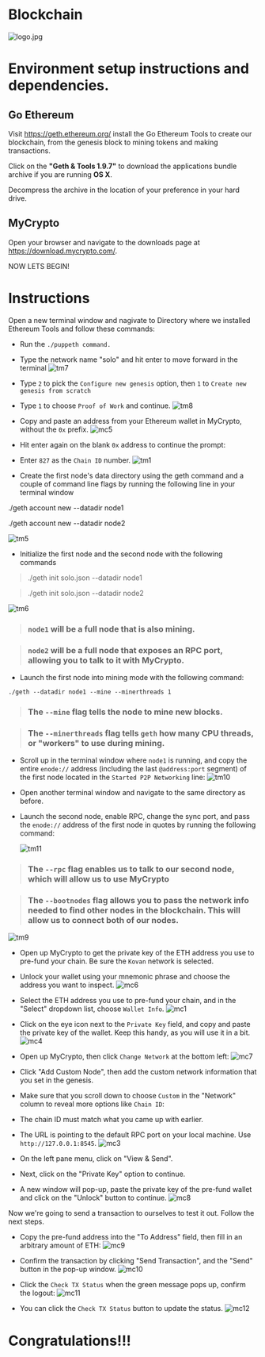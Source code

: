 # Blockchain
![logo.jpg](Images/logo.jpg)

# Environment setup instructions and dependencies.

## **Go Ethereum**

Visit https://geth.ethereum.org/ install the Go Ethereum Tools to create our blockchain, from the genesis block to mining tokens and making transactions.

 Click on the **"Geth & Tools 1.9.7"** to download the applications bundle archive if you are running **OS X**.

Decompress the archive in the location of your preference in your hard drive.
## **MyCrypto**
Open your browser and navigate to the downloads page at https://download.mycrypto.com/.



NOW LETS BEGIN!

# Instructions

Open a new terminal window and nagivate to Directory where we installed Ethereum Tools and follow these commands:

* Run the `./puppeth command.`
* Type the network name "solo" and hit enter to move forward in the terminal
![tm7](images/tm7.png)

* Type `2` to pick the `Configure new genesis` option, then `1` to `Create new genesis from scratch`
* Type `1` to choose `Proof of Work` and continue.
![tm8](images/tm8.png)

* Copy and paste an address from your Ethereum wallet in MyCrypto, without the `0x` prefix.
 ![mc5](images/mc5.png)

* Hit enter again on the blank `0x` address to continue the prompt:

 * Enter `827` as the `Chain ID` number. 
 ![tm1](images/tm1.png)

* Create the first node's data directory using the geth command and a couple of command line flags by running the following line in your terminal window 

./geth account new --datadir node1

./geth account new --datadir node2

 ![tm5](images/tm5.png)

* Initialize the first node and the second node with the following commands

 >./geth init solo.json --datadir node1

 >./geth init solo.json --datadir node2

 ![tm6](images/tm6.png)

 

>### `node1` will be a full node that is also mining.

>### `node2` will be a full node that exposes an RPC port, allowing you to talk to it with MyCrypto.

* Launch the first node into mining mode with the following command:

 `./geth --datadir node1 --mine --minerthreads 1`
 
 >### The `--mine` flag tells the node to mine new blocks.

 >### The `--minerthreads` flag tells `geth` how many CPU threads, or "workers" to use during mining. 

* Scroll up in the terminal window where `node1` is running, and copy the entire `enode://` address (including the last `@address:port` segment) of the first node located in the `Started P2P Networking` line:
 ![tm10](images/tm10.png)

* Open another terminal window and navigate to the same directory as before.

* Launch the second node, enable RPC, change the sync port, and pass the `enode://` address of the first node in quotes by running the following command:

  ![tm11](images/tm11.png)


>### The `--rpc` flag enables us to talk to our second node, which will allow us to use MyCrypto 


>### The `--bootnodes` flag allows you to pass the network info needed to find other nodes in the blockchain. This will allow us to connect both of our nodes.
 ![tm9](images/tm9.png)


* Open up MyCrypto to get the private key of the ETH address you use to pre-fund your chain. Be sure the `Kovan` network is selected.

* Unlock your wallet using your mnemonic phrase and choose the address you want to inspect.
 ![mc6](images/mc6.png)


* Select the ETH address you use to pre-fund your chain, and in the "Select" dropdown list, choose `Wallet Info`.
 ![mc1](images/mc1.png)


* Click on the eye icon next to the `Private Key` field, and copy and paste the private key of the wallet. Keep this handy, as you will use it in a bit.
 ![mc4](images/mc4.png)


* Open up MyCrypto, then click `Change Network` at the bottom left:
 ![mc7](images/mc7.png)

* Click "Add Custom Node", then add the custom network information that you set in the genesis.

* Make sure that you scroll down to choose `Custom` in the "Network" column to reveal more options like `Chain ID`:

* The chain ID must match what you came up with earlier.

* The URL is pointing to the default RPC port on your local machine. Use `http://127.0.0.1:8545`.
 ![mc3](images/mc3.png)


* On the left pane menu, click on "View & Send".

* Next, click on the "Private Key" option to continue.

* A new window will pop-up, paste the private key of the pre-fund wallet and click on the "Unlock" button to continue.
 ![mc8](images/mc8.png)


Now we're going to send a transaction to ourselves to test it out. Follow the next steps.

* Copy the pre-fund address into the "To Address" field, then fill in an arbitrary amount of ETH:
 ![mc9](images/mc9.png)


* Confirm the transaction by clicking "Send Transaction", and the "Send" button in the pop-up window.
 ![mc10](images/mc10.png)


* Click the `Check TX Status` when the green message pops up, confirm the logout:
 ![mc11](images/mc11.png)

* You can click the `Check TX Status` button to update the status.
 ![mc12](images/mc12.png)
# Congratulations!!!